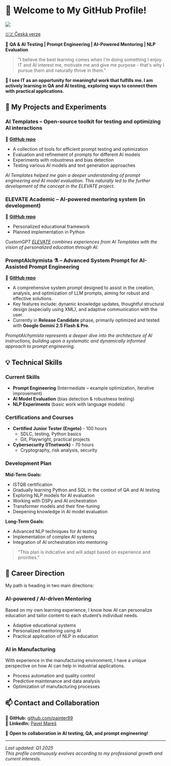 # 👋 Welcome to My GitHub Profile!

![](https://komarev.com/ghpvc/?username=painter99&color=blue&style=flat-square)

[🇨🇿 Česká verze](https://github.com/painter99/painter99/blob/main/README_CS.md)

🚀 **QA & AI Testing | Prompt Engineering | AI-Powered Mentoring | NLP Evaluation**

> "I believe the best learning comes when I'm doing something I enjoy. IT and AI interest me, motivate me and give me purpose - that's why I pursue them and naturally thrive in them."

🎯 **I see IT as an opportunity for meaningful work that fulfills me. I am actively learning in QA and AI testing, exploring ways to connect them with practical applications.**

## 🎯 My Projects and Experiments

### AI Templates – Open-source toolkit for testing and optimizing AI interactions
🔗 **[GitHub repo](https://github.com/painter99/ai-templates)**
- A collection of tools for efficient prompt testing and optimization
- Evaluation and refinement of prompts for different AI models
- Experiments with robustness and bias detection
- Testing various AI models and text generation approaches

*AI Templates helped me gain a deeper understanding of prompt engineering and AI model evaluation. This naturally led to the further development of the concept in the ELEVATE project.*

### ELEVATE Academic – AI-powered mentoring system (in development)
🔗 **[GitHub repo](https://github.com/painter99/ELEVATE-Academic)**
- Personalized educational framework
- Planned implementation in Python

*CustomGPT [ELEVATE](https://chatgpt.com/g/g-67897b48ea548191849fecba9ac320a2-elevate) combines experiences from AI Templates with the vision of personalized education through AI.*

### PromptAlchymista ⚗️ – Advanced System Prompt for AI-Assisted Prompt Engineering
🔗 **[GitHub repo](https://github.com/painter99/PromptAlchymista)**
- A comprehensive system prompt designed to assist in the creation, analysis, and optimization of LLM prompts, aiming for robust and effective solutions.
- Key features include: dynamic knowledge updates, thoughtful structural design (especially using XML), and adaptive communication with the user.
- Currently in **Release Candidate** phase, primarily optimized and tested with **Google Gemini 2.5 Flash & Pro**.

*PromptAlchymista represents a deeper dive into the architecture of AI instructions, building upon a systematic and dynamically informed approach to prompt engineering.*


## 💡 Technical Skills

### Current Skills
- **Prompt Engineering** (Intermediate – example optimization, iterative improvement)
- **AI Model Evaluation** (bias detection & robustness testing)
- **NLP Experiments** (basic work with language models)

### Certifications and Courses
- **Certified Junior Tester (Engeto)** - 100 hours
  * SDLC, testing, Python basics
  * Git, Playwright, practical projects
- **Cybersecurity (ITnetwork)** - 70 hours
  * Cryptography, risk analysis, security

### Development Plan

**Mid-Term Goals:**
- ISTQB certification
- Gradually learning Python and SQL in the context of QA and AI testing
- Exploring NLP models for AI evaluation
- Working with DSPy and AI orchestration
- Transformer models and their fine-tuning
- Deepening knowledge in AI model evaluation

**Long-Term Goals:**
- Advanced NLP techniques for AI testing
- Implementation of complex AI systems
- Integration of AI orchestration into mentoring

> "This plan is indicative and will adapt based on experience and priorities."

## 🎯 Career Direction

My path is heading in two main directions:

### AI-powered / AI-driven Mentoring
Based on my own learning experience, I know how AI can personalize education and tailor content to each student’s individual needs.
- Adaptive educational systems
- Personalized mentoring using AI
- Practical application of NLP in education

### AI in Manufacturing
With experience in the manufacturing environment, I have a unique perspective on how AI can help in industrial applications.
- Process automation and quality control
- Predictive maintenance and data analysis
- Optimization of manufacturing processes

## 📫 Contact and Collaboration

🔗 **GitHub:** [github.com/painter99](https://github.com/painter99)  
🔗 **LinkedIn:** [Pavel Mareš](https://linkedin.com/in/pavel-mares-p99)

💬 **Open to collaboration in AI testing, QA, and prompt engineering!**

---

*Last updated: Q1 2025  
This profile continuously evolves according to my professional growth and current interests.*
